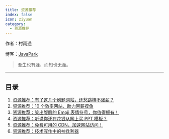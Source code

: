 ```yaml
---
title: 资源推荐
index: false
icon: ziyuan
category:
  - 资源推荐
---
```

作者：村雨遥

博客：[JavaPark](https://cunyu1943.github.io/JavaPark)

>   吾生也有涯，而知也无涯。
---
## 目录
1. [资源推荐：有了这几个刷题网站，还愁跳槽不涨薪？](2022-04-15-interview-website.md)
2. [资源推荐：10 个效率网站，助力带薪摸鱼](2022-04-16-useful-website.md)
3. [资源推荐：笑出腹肌的 Emoji 表情符号，你值得拥有！](2022-04-17-emoji.md)
4. [资源推荐：听说你还在花钱从网上买 PPT 模板？](2022-04-18-ppt-template.md)
5. [资源推荐：免费可用的 CDN，加速网站访问！](2022-04-19-cdn-resource.md)
6. [资源推荐：技术写作中的神兵利器](2022-04-20-write-tools.md)